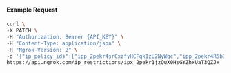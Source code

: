 <!-- Code generated for API Clients. DO NOT EDIT. -->

#### Example Request

```bash
curl \
-X PATCH \
-H "Authorization: Bearer {API_KEY}" \
-H "Content-Type: application/json" \
-H "Ngrok-Version: 2" \
-d '{"ip_policy_ids":["ipp_2pekr4srCxzfyHCFqkIzU2NyWqc","ipp_2pekr4R5bQDe2P45azSMWXCnpHJ"]}' \
https://api.ngrok.com/ip_restrictions/ipx_2pekr1jzQuX0HsGYZhxUaT3QZJx
```
